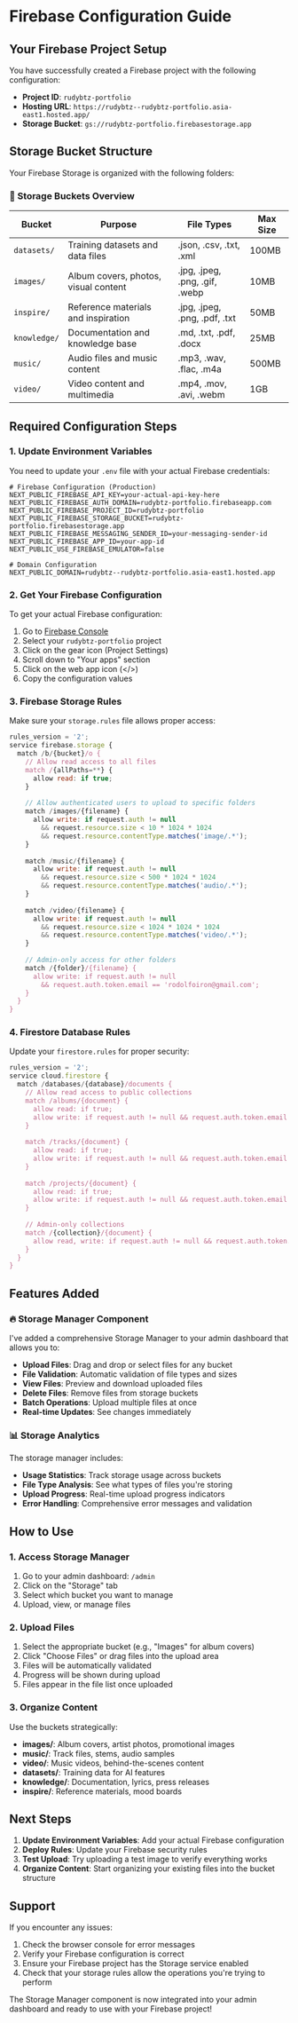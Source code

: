 # Firebase Configuration Guide

## Your Firebase Project Setup

You have successfully created a Firebase project with the following configuration:

- **Project ID**: `rudybtz-portfolio`
- **Hosting URL**: `https://rudybtz--rudybtz-portfolio.asia-east1.hosted.app/`
- **Storage Bucket**: `gs://rudybtz-portfolio.firebasestorage.app`

## Storage Bucket Structure

Your Firebase Storage is organized with the following folders:

### 📁 Storage Buckets Overview

| Bucket | Purpose | File Types | Max Size |
|--------|---------|------------|----------|
| `datasets/` | Training datasets and data files | .json, .csv, .txt, .xml | 100MB |
| `images/` | Album covers, photos, visual content | .jpg, .jpeg, .png, .gif, .webp | 10MB |
| `inspire/` | Reference materials and inspiration | .jpg, .jpeg, .png, .pdf, .txt | 50MB |
| `knowledge/` | Documentation and knowledge base | .md, .txt, .pdf, .docx | 25MB |
| `music/` | Audio files and music content | .mp3, .wav, .flac, .m4a | 500MB |
| `video/` | Video content and multimedia | .mp4, .mov, .avi, .webm | 1GB |

## Required Configuration Steps

### 1. Update Environment Variables

You need to update your `.env` file with your actual Firebase credentials:

```env
# Firebase Configuration (Production)
NEXT_PUBLIC_FIREBASE_API_KEY=your-actual-api-key-here
NEXT_PUBLIC_FIREBASE_AUTH_DOMAIN=rudybtz-portfolio.firebaseapp.com
NEXT_PUBLIC_FIREBASE_PROJECT_ID=rudybtz-portfolio
NEXT_PUBLIC_FIREBASE_STORAGE_BUCKET=rudybtz-portfolio.firebasestorage.app
NEXT_PUBLIC_FIREBASE_MESSAGING_SENDER_ID=your-messaging-sender-id
NEXT_PUBLIC_FIREBASE_APP_ID=your-app-id
NEXT_PUBLIC_USE_FIREBASE_EMULATOR=false

# Domain Configuration
NEXT_PUBLIC_DOMAIN=rudybtz--rudybtz-portfolio.asia-east1.hosted.app
```

### 2. Get Your Firebase Configuration

To get your actual Firebase configuration:

1. Go to [Firebase Console](https://console.firebase.google.com/)
2. Select your `rudybtz-portfolio` project
3. Click on the gear icon (Project Settings)
4. Scroll down to "Your apps" section
5. Click on the web app icon (</>)
6. Copy the configuration values

### 3. Firebase Storage Rules

Make sure your `storage.rules` file allows proper access:

```javascript
rules_version = '2';
service firebase.storage {
  match /b/{bucket}/o {
    // Allow read access to all files
    match /{allPaths=**} {
      allow read: if true;
    }
    
    // Allow authenticated users to upload to specific folders
    match /images/{filename} {
      allow write: if request.auth != null 
        && request.resource.size < 10 * 1024 * 1024
        && request.resource.contentType.matches('image/.*');
    }
    
    match /music/{filename} {
      allow write: if request.auth != null 
        && request.resource.size < 500 * 1024 * 1024
        && request.resource.contentType.matches('audio/.*');
    }
    
    match /video/{filename} {
      allow write: if request.auth != null 
        && request.resource.size < 1024 * 1024 * 1024
        && request.resource.contentType.matches('video/.*');
    }
    
    // Admin-only access for other folders
    match /{folder}/{filename} {
      allow write: if request.auth != null 
        && request.auth.token.email == 'rodolfoiron@gmail.com';
    }
  }
}
```

### 4. Firestore Database Rules

Update your `firestore.rules` for proper security:

```javascript
rules_version = '2';
service cloud.firestore {
  match /databases/{database}/documents {
    // Allow read access to public collections
    match /albums/{document} {
      allow read: if true;
      allow write: if request.auth != null && request.auth.token.email == 'rodolfoiron@gmail.com';
    }
    
    match /tracks/{document} {
      allow read: if true;
      allow write: if request.auth != null && request.auth.token.email == 'rodolfoiron@gmail.com';
    }
    
    match /projects/{document} {
      allow read: if true;
      allow write: if request.auth != null && request.auth.token.email == 'rodolfoiron@gmail.com';
    }
    
    // Admin-only collections
    match /{collection}/{document} {
      allow read, write: if request.auth != null && request.auth.token.email == 'rodolfoiron@gmail.com';
    }
  }
}
```

## Features Added

### 🔥 Storage Manager Component

I've added a comprehensive Storage Manager to your admin dashboard that allows you to:

- **Upload Files**: Drag and drop or select files for any bucket
- **File Validation**: Automatic validation of file types and sizes
- **View Files**: Preview and download uploaded files
- **Delete Files**: Remove files from storage buckets
- **Batch Operations**: Upload multiple files at once
- **Real-time Updates**: See changes immediately

### 📊 Storage Analytics

The storage manager includes:

- **Usage Statistics**: Track storage usage across buckets
- **File Type Analysis**: See what types of files you're storing
- **Upload Progress**: Real-time upload progress indicators
- **Error Handling**: Comprehensive error messages and validation

## How to Use

### 1. Access Storage Manager

1. Go to your admin dashboard: `/admin`
2. Click on the "Storage" tab
3. Select which bucket you want to manage
4. Upload, view, or manage files

### 2. Upload Files

1. Select the appropriate bucket (e.g., "Images" for album covers)
2. Click "Choose Files" or drag files into the upload area
3. Files will be automatically validated
4. Progress will be shown during upload
5. Files appear in the file list once uploaded

### 3. Organize Content

Use the buckets strategically:

- **images/**: Album covers, artist photos, promotional images
- **music/**: Track files, stems, audio samples
- **video/**: Music videos, behind-the-scenes content
- **datasets/**: Training data for AI features
- **knowledge/**: Documentation, lyrics, press releases
- **inspire/**: Reference materials, mood boards

## Next Steps

1. **Update Environment Variables**: Add your actual Firebase configuration
2. **Deploy Rules**: Update your Firebase security rules
3. **Test Upload**: Try uploading a test image to verify everything works
4. **Organize Content**: Start organizing your existing files into the bucket structure

## Support

If you encounter any issues:

1. Check the browser console for error messages
2. Verify your Firebase configuration is correct
3. Ensure your Firebase project has the Storage service enabled
4. Check that your storage rules allow the operations you're trying to perform

The Storage Manager component is now integrated into your admin dashboard and ready to use with your Firebase project!